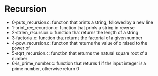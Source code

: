 # Recursion
* 0-puts_recursion.c: function that prints a string, followed by a new line
* 1-print_rev_recursion.c: function that prints a string in reverse
* 2-strlen_recursion.c: function that returns the length of a string
* 3-factorial.c: function that returns the factorial of a given number
* 4-pow_recursion.c: function that returns the value of x raised to the power of 
* 5-sqrt_recursion.c: function that returns the natural square root of a number
* 6-is_prime_number.c: function that returns 1 if the input integer is a prime number, otherwise return 0
